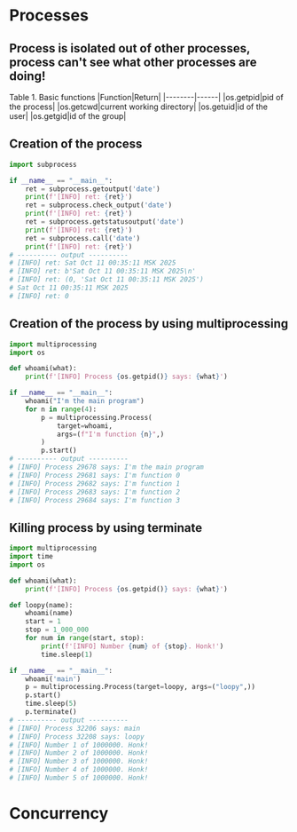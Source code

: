 # Processes
## Process is isolated out of other processes, process can't see what other processes are doing!

Table 1. Basic functions
|Function|Return|
|--------|------|
|os.getpid|pid of the process|
|os.getcwd|current working directory|
|os.getuid|id of the user|
|os.getgid|id of the group|

## Creation of the process
```python
import subprocess

if __name__ == "__main__":
    ret = subprocess.getoutput('date')
    print(f'[INFO] ret: {ret}')
    ret = subprocess.check_output('date')
    print(f'[INFO] ret: {ret}')
    ret = subprocess.getstatusoutput('date')
    print(f'[INFO] ret: {ret}')
    ret = subprocess.call('date')
    print(f'[INFO] ret: {ret}')
# ---------- output ----------
# [INFO] ret: Sat Oct 11 00:35:11 MSK 2025
# [INFO] ret: b'Sat Oct 11 00:35:11 MSK 2025\n'
# [INFO] ret: (0, 'Sat Oct 11 00:35:11 MSK 2025')
# Sat Oct 11 00:35:11 MSK 2025
# [INFO] ret: 0
```
## Creation of the process by using multiprocessing
```python
import multiprocessing
import os

def whoami(what):
    print(f'[INFO] Process {os.getpid()} says: {what}')

if __name__ == "__main__":
    whoami("I'm the main program")
    for n in range(4):
        p = multiprocessing.Process(
            target=whoami,
            args=(f"I'm function {n}",)
        )
        p.start()
# ---------- output ----------
# [INFO] Process 29678 says: I'm the main program
# [INFO] Process 29681 says: I'm function 0
# [INFO] Process 29682 says: I'm function 1
# [INFO] Process 29683 says: I'm function 2
# [INFO] Process 29684 says: I'm function 3
```
## Killing process by using terminate
```python
import multiprocessing
import time
import os

def whoami(what):
    print(f'[INFO] Process {os.getpid()} says: {what}')

def loopy(name):
    whoami(name)
    start = 1
    stop = 1_000_000
    for num in range(start, stop):
        print(f'[INFO] Number {num} of {stop}. Honk!')
        time.sleep(1)

if __name__ == "__main__":
    whoami('main')
    p = multiprocessing.Process(target=loopy, args=("loopy",))
    p.start()
    time.sleep(5)
    p.terminate()
# ---------- output ----------
# [INFO] Process 32206 says: main
# [INFO] Process 32208 says: loopy
# [INFO] Number 1 of 1000000. Honk!
# [INFO] Number 2 of 1000000. Honk!
# [INFO] Number 3 of 1000000. Honk!
# [INFO] Number 4 of 1000000. Honk!
# [INFO] Number 5 of 1000000. Honk!
```
# Concurrency
<!-- 310 -->